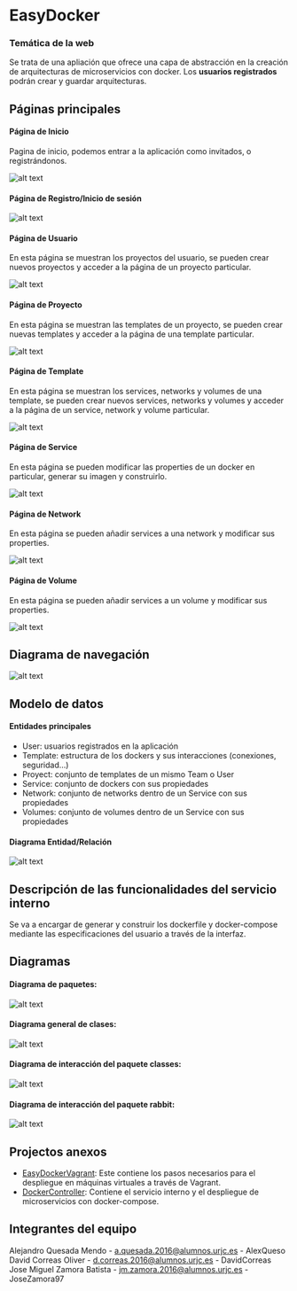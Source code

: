# EasyDocker
### Temática de la web
Se trata de una apliación que ofrece una capa de abstracción en la creación de arquitecturas de microservicios con 
docker. Los **usuarios registrados** podrán crear y guardar arquitecturas.

## Páginas principales
#### Página de Inicio
Pagina de inicio, podemos entrar a la aplicación como invitados, o registrándonos.

![alt text](/src/main/resources/static/PNG/paginaDeInicio.PNG "Página de Inicio")
#### Página de Registro/Inicio de sesión
![alt text](/src/main/resources/static/PNG/paginaDeRegistro.PNG "Página de Registro/Inicio de sesión")
#### Página de Usuario
En esta página se muestran los proyectos del usuario, se pueden crear nuevos proyectos y acceder a la página de un 
proyecto particular.

![alt text](/src/main/resources/static/PNG/paginaDeUsuario.PNG "Página de Usuario")
#### Página de Proyecto
En esta página se muestran las templates de un proyecto, se pueden crear nuevas templates y acceder a la página de una 
template particular.

![alt text](/src/main/resources/static/PNG/paginaDeProyecto.PNG "Página de Proyecto")
#### Página de Template
En esta página se muestran los services, networks y volumes de una template, se pueden crear nuevos services, networks y
volumes y acceder a la página de un service, network y volume particular.

![alt text](/src/main/resources/static/PNG/paginaDeTemplate.PNG "Página de Template")
#### Página de Service
En esta página se pueden modificar las properties de un docker en particular, generar su imagen y construirlo.

![alt text](/src/main/resources/static/PNG/paginaDeService.PNG "Página de Service")
#### Página de Network
En esta página se pueden añadir services a una network y modificar sus properties.

![alt text](/src/main/resources/static/PNG/paginaDeNetwork.PNG "Página de Network")
#### Página de Volume
En esta página se pueden añadir services a un volume y modificar sus properties.

![alt text](/src/main/resources/static/PNG/paginaDeVolume.PNG "Página de Volume")

## Diagrama de navegación
![alt text](src/main/resources/static/PNG/diagramaNavegacion.png "Diagrama de navegación")

## Modelo de datos
#### Entidades principales
- User: usuarios registrados en la aplicación  
- Template: estructura de los dockers y sus interacciones (conexiones, seguridad...)
- Proyect: conjunto de templates de un mismo Team o User
- Service: conjunto de dockers con sus propiedades
- Network: conjunto de networks dentro de un Service con sus propiedades
- Volumes: conjunto de volumes dentro de un Service con sus propiedades

#### Diagrama Entidad/Relación
![alt text](/src/main/resources/static/PNG/diagramaER.png "Diagrama ER")

## Descripción de las funcionalidades del servicio interno
Se va a encargar de generar y construir los dockerfile y docker-compose mediante las especificaciones del usuario a 
través de la interfaz.

## Diagramas
#### Diagrama de paquetes:
![alt text](/src/main/resources/static/PNG/diagramaPackages.png "Diagrama de paquetes")

#### Diagrama general de clases:
![alt text](/src/main/resources/static/PNG/diagrama_full.png "Diagrama general de clases")

#### Diagrama de interacción del paquete classes:
![alt text](/src/main/resources/static/PNG/diagramaPackage_classes.png "Diagrama del paquete classes")

#### Diagrama de interacción del paquete rabbit:
![alt text](/src/main/resources/static/PNG/diagramaPackage_rabbit.png "Diagrama del paquete rabbit")

## Projectos anexos
- [EasyDockerVagrant](https://github.com/JoseZamora97/EasyDockerVagrant): Este contiene los pasos necesarios para el despliegue en máquinas virtuales a través de Vagrant.
- [DockerController](https://github.com/DavidCorreas/DockerController): Contiene el servicio interno y el despliegue de microservicios con docker-compose.

## Integrantes del equipo
Alejandro Quesada Mendo - a.quesada.2016@alumnos.urjc.es - AlexQueso   
David Correas Oliver - d.correas.2016@alumnos.urjc.es - DavidCorreas  
Jose Miguel Zamora Batista - jm.zamora.2016@alumnos.urjc.es - JoseZamora97  
